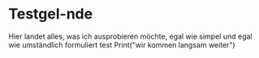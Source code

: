 # Testgel-nde
Hier landet alles, was ich ausprobieren möchte, egal wie simpel und egal wie umständlich formuliert
test
Print("wir kommen langsam weiter")
